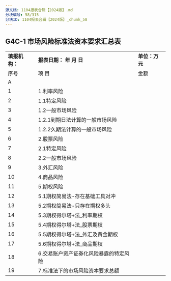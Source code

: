 ```yaml
---
源文档: 1104报表合辑【2024版】.md
分块编号: 58/315
分块ID: 1104报表合辑【2024版】_chunk_58
---
```


## G4C-1 市场风险标准法资本要求汇总表

|  |  |  |
| --- | --- | --- |
| **填报机构：** | **报表日期： 年 月 日** | **单位：万元** |
| 序号 | 项 目 | 金额 |
| A |
| 1 | 1.利率风险 |  |
| 2 | 1.1特定风险 |  |
| 3 | 1.2一般市场风险 |  |
| 4 | 1.2.1到期日法计算的一般市场风险 |  |
| 5 | 1.2.2久期法计算的一般市场风险 |  |
| 6 | 2.股票风险 |  |
| 7 | 2.1特定风险 |  |
| 8 | 2.2一般市场风险 |  |
| 9 | 3.外汇风险 |  |
| 10 | 4.商品风险 |  |
| 11 | 5.期权风险 |  |
| 12 | 5.1期权简易法-存在基础工具对冲 |  |
| 13 | 5.2期权简易法-只存在期权多头 |  |
| 14 | 5.3期权得尔塔+法\_利率期权 |  |
| 15 | 5.4期权得尔塔+法\_股票期权 |  |
| 16 | 5.5期权得尔塔+法\_外汇及黄金期权 |  |
| 17 | 5.6期权得尔塔+法\_商品期权 |  |
| 18 | 6.交易账户资产证券化风险暴露的特定风险 |  |
| 19 | 7.标准法下的市场风险资本要求总额 |  |


